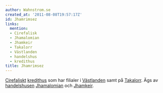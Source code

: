 ```yaml
---
author: Wahnstrom.se
created_at: '2011-08-08T19:57:17Z'
id: Jhamrimsez
links:
  mention:
  - Cirefalisk
  - Jhamalomian
  - Jhamkeir
  - Takalorr
  - Västlanden
  - handelshus
  - kredithus
title: Jhamrimsez
---
```


[Cirefaliskt][] [kredithus] som har filialer i [Västlanden] samt på [Takalorr]. Ägs av
[handelshusen][] [Jhamalomian] och [Jhamkeir].

  [Cirefaliskt]: Cirefalisk
  [kredithus]: kredithus
  [Västlanden]: Västlanden
  [Takalorr]: Takalorr
  [handelshusen]: handelshus
  [Jhamalomian]: Jhamalomian
  [Jhamkeir]: Jhamkeir